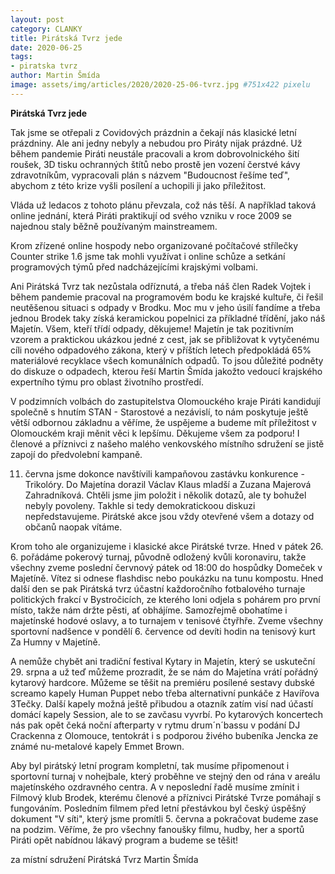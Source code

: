 ```yaml
---
layout: post
category: CLANKY
title: Pirátská Tvrz jede
date: 2020-06-25
tags: 
- piratska tvrz 
author: Martin Šmída
image: assets/img/articles/2020/2020-25-06-tvrz.jpg #751x422 pixelu
---
```


**Pirátská Tvrz jede**

Tak jsme se otřepali z Covidových prázdnin a čekají nás klasické letní prázdniny. Ale ani jedny nebyly a nebudou pro Piráty nijak prázdné. Už během pandemie Piráti neustále pracovali a krom dobrovolnického šití roušek, 3D tisku ochranných štítů nebo prostě jen vození čerstvé kávy zdravotníkům, vypracovali plán s názvem "Budoucnost řešíme teď", abychom z této krize vyšli posílení a uchopili ji jako příležitost. 

Vláda už ledacos z tohoto plánu převzala, což nás těší. A například taková online jednání, která Piráti praktikují od svého vzniku v roce 2009 se najednou staly běžně používaným mainstreamem.

Krom zřízené online hospody nebo organizované počítačové střílečky Counter strike 1.6  jsme tak mohli využívat i online schůze a setkání programových týmů před nadcházejícími krajskými volbami. 

Ani Pirátská Tvrz tak nezůstala odříznutá, a třeba náš člen Radek Vojtek i během pandemie pracoval na programovém bodu ke krajské kultuře, či řešil neutěšenou situaci s odpady v Brodku. Moc mu v jeho úsilí fandíme a třeba jednou Brodek taky získá keramickou popelnici za příkladné třídění, jako náš Majetín. Všem, kteří třídí odpady, děkujeme! Majetín je tak pozitivním vzorem a praktickou ukázkou jedné z cest, jak se přibližovat k vytyčenému cíli nového odpadového zákona, který v příštích letech předpokládá 65% materiálové recyklace všech komunálních odpadů.  To jsou důležité podněty do diskuze o odpadech, kterou řeší Martin Šmída jakožto vedoucí krajského expertního týmu pro oblast životního prostředí.

V podzimních volbách do zastupitelstva Olomouckého kraje Piráti kandidují společně s hnutím STAN - Starostové a nezávislí, to nám poskytuje ještě větší odbornou základnu a věříme, že uspějeme a budeme mít příležitost v Olomouckém kraji měnit věci k lepšímu. Děkujeme všem za podporu!
I členové a příznivci z našeho malého venkovského místního sdružení se jistě zapojí do předvolební kampaně. 

11. června jsme dokonce navštívili kampaňovou zastávku konkurence - Trikolóry. Do Majetína dorazil Václav Klaus mladší a Zuzana Majerová Zahradníková. Chtěli jsme jim položit i několik dotazů, ale ty bohužel nebyly povoleny. Takhle si tedy demokratickoou diskuzi nepředstavujeme. Pirátské akce jsou vždy otevřené všem a dotazy od občanů naopak vítáme. 

Krom toho ale organizujeme i klasické akce Pirátské tvrze. Hned v pátek 26. 6. pořádáme pokerový turnaj, původně odložený kvůli koronaviru, takže všechny zveme poslední červnový pátek od 18:00 do hospůdky Domeček v Majetíně. Vítez si odnese flashdisc nebo poukázku na tunu kompostu. Hned další den se pak Pirátská tvrz účastní každoročního fotbalového turnaje politických frakcí v Bystročicích, ze kterého loni odjela s pohárem pro první místo, takže nám držte pěsti, ať obhájíme.
Samozřejmě obohatíme i majetínské hodové oslavy, a to turnajem v tenisové čtyřhře. Zveme všechny sportovní nadšence v pondělí 6. července od devíti hodin na tenisový kurt Za Humny v Majetíně. 

A nemůže chybět ani tradiční festival Kytary in Majetín, který se uskuteční 29. srpna a už teď můžeme prozradit, že se nám do Majetína vrátí pořádný kytarový hardcore. Můžeme se těšit na premiéru posílené sestavy dubské screamo kapely Human Puppet nebo třeba alternativní punkáče z Havířova 3Tečky. Další kapely možná ještě přibudou a otazník zatím visí nad účastí domácí kapely Session, ale to se zavčasu vyvrbí. Po kytarových koncertech nás pak opět čeká noční afterparty v rytmu drum´n´bassu v podání DJ Crackenna z Olomouce, tentokrát i s podporou živého bubeníka Jencka ze známé nu-metalové kapely Emmet Brown. 

Aby byl pirátský letní program kompletní, tak musíme připomenout i sportovní turnaj v nohejbale, který proběhne ve stejný den od rána v areálu majetínského ozdravného centra. A v neposlední řadě musíme zmínit i Filmový klub Brodek, kterému členové a příznivci Pirátské Tvrze pomáhají s fungováním. Posledním filmem před letní přestávkou byl český úspěšný dokument "V síti", který jsme promítli 5. června a pokračovat budeme zase na podzim. Věříme, že pro všechny fanoušky filmu, hudby, her a sportů Piráti opět nabídnou lákavý program a budeme se těšit!

za místní sdružení Pirátská Tvrz
Martin Šmída
